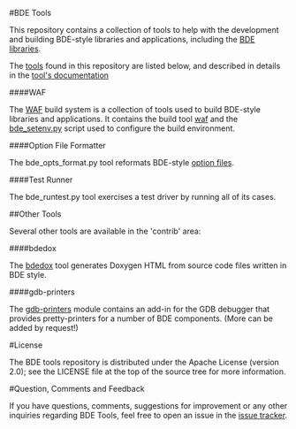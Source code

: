 #BDE Tools

This repository contains a collection of tools to help with the development and
building BDE-style libraries and applications, including the
[BDE libraries](https://github.com/bloomberg/bde).

The [tools](https://bloomberg.github.io/bde-tools/intro.html) found in this
repository are listed below, and described in details in the 
[tool's documentation](https://bloomberg.github.io/bde-tools)

####WAF

The [WAF](https://bloomberg.github.io/bde-tools) build system is a collection
of tools used to build BDE-style libraries and applications.  It contains the
build tool [waf](https://bloomberg.github.io/bde-tools/waf.html#quick-start)
and the [bde\_setenv.py](https://bloomberg.github.io/bde-tools/setwafenv.html)
script used to configure the build environment.

####Option File Formatter

The bde\_opts\_format.py tool reformats BDE-style [option files](
https://bloomberg.github.io/bde-tools/bde\_repo.html#options-file-format).

####Test Runner

The bde\_runtest.py tool exercises a test driver by running all of its cases.


##Other Tools

Several other tools are available in the 'contrib' area:

####bdedox

The [bdedox](https://github.com/bloomberg/bde-tools/blob/master/contrib/bdedox)
tool generates Doxygen HTML from source code files written in BDE style.

####gdb-printers

The [gdb-printers](https://github.com/bloomberg/bde-tools/blob/master/contrib/gdb-printers) module contains an add-in for the GDB debugger that provides
pretty-printers for a number of BDE components.
(More can be added by request!)

#License

The BDE tools repository is distributed under the Apache License (version 2.0);
see the LICENSE file at the top of the source tree for more information.

#Question, Comments and Feedback

If you have questions, comments, suggestions for improvement or any other
inquiries regarding BDE Tools, feel free to open an issue in the
[issue tracker](https://github.com/bloomberg/bde-tools/issues).
